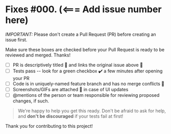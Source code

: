# Fixes #000.  (<=== Add issue number here)

*IMPORTANT:* Please don't create a Pull Request (PR) before creating an issue first.

Make sure these boxes are checked before your Pull Request is ready to be reviewed and merged. Thanks!

- [ ]  PR is descriptively titled 📑 and links the original issue above 🔗
- [ ]  Tests pass -- look for a green checkbox ✔️ a few minutes after opening your PR
- [ ]  Code is in uniquely-named feature branch and has no merge conflicts 📁
- [ ]  Screenshots/GIFs are attached 📎 in case of UI updates
- [ ]  @mentions of the person or team responsible for reviewing proposed changes, if such.

> We're happy to help you get this ready. Don't be afraid to ask for help, and **don't be discouraged** if your tests fail at first!

Thank you for contributing to this project!
